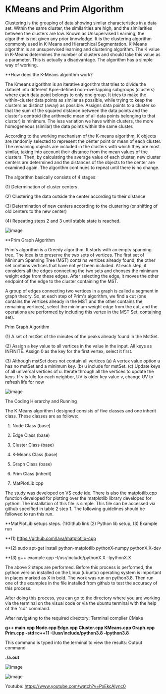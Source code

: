 # KMeans and Prim Algorithm

Clustering is the grouping of data showing similar characteristics in a data set. Within the same cluster, the similarities are high, and the similarities between the clusters are low. Known as Unsupervised Learning, the algorithm is not given any prior knowledge. It is the clustering algorithm commonly used in K-Means and Hierarchical Segmentation. K-Means algorithm is an unsupervised learning and clustering algorithm. The K value in K-Means determines the number of clusters and should take this value as a parameter. This is actually a disadvantage. The algorithm has a simple way of working.

**How does the K-Means algorithm work? 

The Kmeans algorithm is an iterative algorithm that tries to divide the dataset into different Kpre-defined non-overlapping subgroups (clusters) where each data point belongs to only one group. It tries to make the within-cluster data points as similar as possible, while trying to keep the clusters as distinct (away) as possible. Assigns data points to a cluster so that the sum of the squared distance between the data points and the cluster's centroid (the arithmetic mean of all data points belonging to that cluster) is minimum. The less variation we have within clusters, the more homogeneous (similar) the data points within the same cluster. 

According to the working mechanism of the K-means algorithm, K objects are randomly selected to represent the center point or mean of each cluster. The remaining objects are included in the clusters with which they are most similar, taking into account their distance from the mean values of the clusters. Then, by calculating the average value of each cluster, new cluster centers are determined and the distances of the objects to the center are examined again. The algorithm continues to repeat until there is no change. 

The algorithm basically consists of 4 stages: 

(1) Determination of cluster centers 

(2) Clustering the data outside the center according to their distance 

(3) Determination of new centers according to the clustering (or shifting of old centers to the new center) 

(4) Repeating steps 2 and 3 until stable state is reached.

![image](https://user-images.githubusercontent.com/78980365/151424006-80ab094b-d1b5-49ae-a5be-cbe5900c0988.png)


**Prim Graph Algorithm

Prim's algorithm is a Greedy algorithm. It starts with an empty spanning tree. The idea is to preserve the two sets of vertices. The first set of Minimum Spanning Tree (MST) contains vertices already found, the other set contains vertices that have not yet been included. At each step, it considers all the edges connecting the two sets and chooses the minimum weight edge from these edges. After selecting the edge, it moves the other endpoint of the edge to the cluster containing the MST. 

A group of edges connecting two vertices in a graph is called a segment in graph theory. So, at each step of Prim's algorithm, we find a cut (one contains the vertices already in the MST and the other contains the remaining vertices), select the minimum weight edge from the cut, and the operations are performed by including this vertex in the MST Set. containing set).

Prim Graph Algorithm

(1) A set of mstSet of the minutes of the peaks already found in the MstSet.

(2) Assign a key value to all vertices in the value in the input. All keys as INFINITE. Assign 0 as the key for the first vertex, select it first.

(3) Although mstSet does not contain all vertices
      (a) A vertex value option u has no mstSet and a minimum key.
      (b) u include for mstSet.
      (c) Update keys of all universal vertices of u. Iterate through all the vertices to update the keys. If v is kilo for each neighbor, UV is older key value v, change UV to           refresh life for now

![image](https://user-images.githubusercontent.com/78980365/151424041-63758a0a-55c1-4646-a3e1-8e6edcff7b97.png)

The Coding Hierarchy and Running

The K Means algorithm I designed consists of five classes and one inherit class. These classes are as follows:

1. Node Class (base)
 
2. Edge Class (base)
 
3. Cluster Class (base)

4. K-Means Class (base)

5. Graph Class (base)

6. Prim Class (inherit)
 
7. MatPlotLib.cpp

The study was developed on VS code ide. There is also the matplotlib.cpp function developed for plotting over the matplotlib library developed for python. The installation of this file is simple. This file can be accessed via github specified in table 2 step 1. The following guidelines should be followed to run this run.

**MatPlotLib setups steps. (1)Github link (2) Python lib setup, (3) Example run
 
**(1) https://github.com/lava/matplotlib-cpp

**(2) sudo apt-get install python-matplotlib pythonX-numpy pythonX.X-dev

**(3) g++ example.cpp -I/usr/include/pythonX.X -lpythonX.X

The above 2 steps are performed. Before this process is performed, the python version installed on the Linux (ubuntu) operating system is important in places marked as X in bold. The work was run on python3.8. Then run one of the examples in the file installed from github to test the accuracy of this process.

After doing this process, you can go to the directory where you are working via the terminal on the visual code or via the ubuntu terminal with the help of the "cd" command. 

After navigating to the required directory: Terminal complier CMake

**g++ main.cpp Node.cpp Edge.cpp Cluster.cpp KMeans.cpp Graph.cpp Prim.cpp -std=c++11 -I/usr/include/python3.8 -lpython3.8**

This command is typed into the terminal to view the results: Output command

**./a.out**


![image](https://user-images.githubusercontent.com/78980365/151424455-8279b5bc-14ff-4de8-aa0a-d3802f69d2a1.png)


![image](https://user-images.githubusercontent.com/78980365/151424521-66d8bee6-e859-4ce3-b16c-74bc3f956c50.png)


Youtube: https://www.youtube.com/watch?v=PxEkcAIync0
